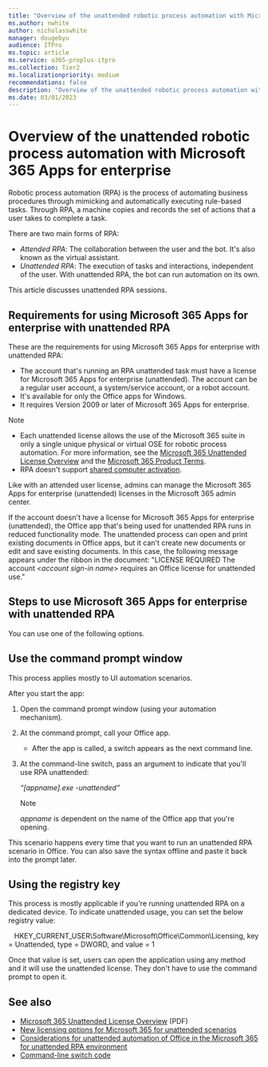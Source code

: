 ```yaml
---
title: "Overview of the unattended robotic process automation with Microsoft 365 Apps for enterprise"
ms.author: nwhite
author: nicholasswhite
manager: dougebyu
audience: ITPro
ms.topic: article
ms.service: o365-proplus-itpro
ms.collection: Tier2
ms.localizationpriority: medium
recommendations: false
description: "Overview of the unattended robotic process automation with Microsoft 365 Apps for enterprise"
ms.date: 03/01/2023
---
```


# Overview of the unattended robotic process automation with Microsoft 365 Apps for enterprise

Robotic process automation (RPA) is the process of automating business procedures through mimicking and automatically executing rule-based tasks. Through RPA, a machine copies and records the set of actions that a user takes to complete a task.

There are two main forms of RPA:
- *Attended RPA*: The collaboration between the user and the bot. It's also known as the virtual assistant.
- *Unattended RPA*: The execution of tasks and interactions, independent of the user. With unattended RPA, the bot can run automation on its own.

This article discusses unattended RPA sessions.

## Requirements for using Microsoft 365 Apps for enterprise with unattended RPA

These are the requirements for using Microsoft 365 Apps for enterprise with unattended RPA:

- The account that's running an RPA unattended task must have a license for Microsoft 365 Apps for enterprise (unattended). The account can be a regular user account, a system/service account, or a robot account.
- It's available for only the Office apps for Windows.
- It requires Version 2009 or later of Microsoft 365 Apps for enterprise.

> [!NOTE]
> - Each unattended license allows the use of the Microsoft 365 suite in only a single unique physical or virtual OSE for robotic process automation. For more information, see the [Microsoft 365 Unattended License Overview](https://download.microsoft.com/download/3/d/4/3D42BDC2-6725-4B29-B75A-A5B04179958B/Licensing_brief_PLT_Microsoft365_Unattended_License_overview.pdf) and the [Microsoft 365 Product Terms](https://www.microsoft.com/licensing/terms/productoffering/Microsoft365/EAEAS#ServiceSpecificTerms).
> - RPA doesn't support [shared computer activation](overview-shared-computer-activation.md).

Like with an attended user license, admins can manage the Microsoft 365 Apps for enterprise (unattended) licenses in the Microsoft 365 admin center.

If the account doesn't have a license for Microsoft 365 Apps for enterprise (unattended), the Office app that's being used for unattended RPA runs in reduced functionality mode. The unattended process can open and print existing documents in Office apps, but it can't create new documents or edit and save existing documents. In this case, the following message appears under the ribbon in the document: "LICENSE REQUIRED The account \<*account sign-in name*\> requires an Office license for unattended use."

## Steps to use Microsoft 365 Apps for enterprise with unattended RPA

You can use one of the following options.

## Use the command prompt window
This process applies mostly to UI automation scenarios.

After you start the app:

1. Open the command prompt window (using your automation mechanism).
1. At the command prompt, call your Office app.
   - After the app is called, a switch appears as the next command line.
1. At the command-line switch, pass an argument to indicate that you'll use RPA unattended:

   *“\[appname\].exe -unattended”*

   > [!NOTE]
   > *appname* is dependent on the name of the Office app that you're opening.

This scenario happens every time that you want to run an unattended RPA scenario in Office. You can also save the syntax offline and paste it back into the prompt later.

## Using the registry key

This process is mostly applicable if you're running unattended RPA on a dedicated device. To indicate unattended usage, you can set the below registry value:

&nbsp;&nbsp;&nbsp;HKEY_CURRENT_USER\Software\Microsoft\Office\Common\Licensing, key = Unattended, type = DWORD, and value = 1

Once that value is set, users can open the application using any method and it will use the unattended license. They don't have to use the command prompt to open it.

## See also

- [Microsoft 365 Unattended License Overview](https://download.microsoft.com/download/3/D/4/3D42BDC2-6725-4B29-B75A-A5B04179958B/M365_Unattended_Brief.pdf) (PDF)
- [New licensing options for Microsoft 365 for unattended scenarios](https://developer.microsoft.com/office/blogs/new-licensing-options-for-microsoft-365-for-unattended-scenarios/)
- [Considerations for unattended automation of Office in the Microsoft 365 for unattended RPA environment](/office/client-developer/integration/considerations-unattended-automation-office-microsoft-365-for-unattended-rpa)
- [Command-line switch code](https://support.microsoft.com/office/079164cd-4ef5-4178-b235-441737deb3a6)
